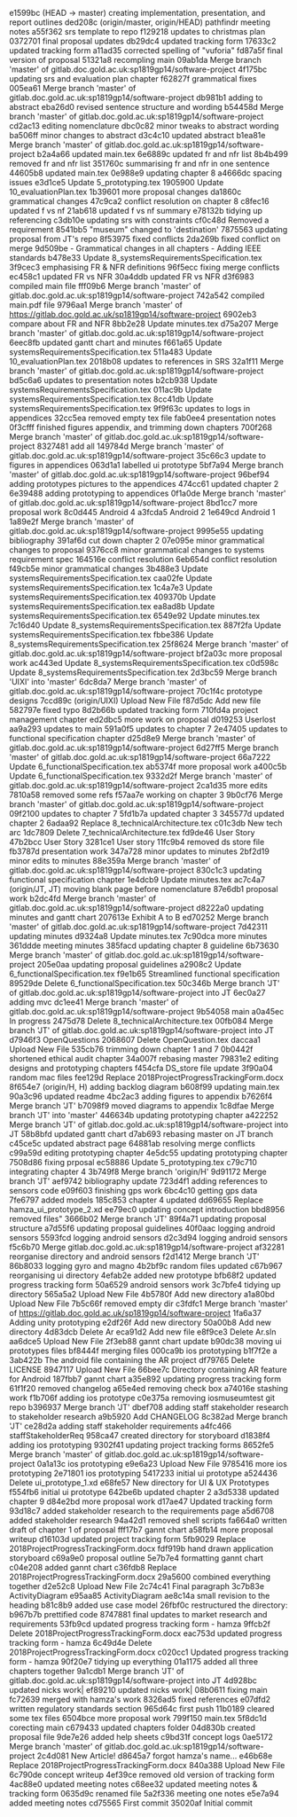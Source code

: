 e1599bc (HEAD -> master) creating implementation, presentation, and report outlines
ded208c (origin/master, origin/HEAD) pathfindr meeting notes
a55f362 srs template to repo
f129218 updates to christmas plan
0372701 final proposal updates
db29dc4 updated tracking form
17633c2 updated tracking form
a11ad35 corrected spelling of "vuforia"
fd87a5f final version of proposal
51321a8 recompling main
09ab1da Merge branch 'master' of gitlab.doc.gold.ac.uk:sp1819gp14/software-project
4f175bc updating srs and evaluation plan chapter
f62827f grammatical fixes
005ea61 Merge branch 'master' of gitlab.doc.gold.ac.uk:sp1819gp14/software-project
db981b1 adding to abstract
eba26d0 revised sentence structure and wording
b54458d Merge branch 'master' of gitlab.doc.gold.ac.uk:sp1819gp14/software-project
cd2ac13 editing nomenclature
dbc0c82 minor tweaks to abstract wording
ba506ff minor changes to abstract
d3c4c10 updated abstract
b1ea81e Merge branch 'master' of gitlab.doc.gold.ac.uk:sp1819gp14/software-project
b2a4a66 updated main.tex
6e6889c updated fr and nfr list
8b4b499 removed fr and nfr list
351760c summarising fr and nfr in one sentence
44605b8 updated main.tex
0e988e9 updating chapter 8
a4666dc spacing issues
e3d1ce5 Update 5_prototyping.tex
1905900 Update 10_evaluationPlan.tex
1b39601 more proposal changes
da1860c grammatical changes
47c9ca2 conflict resolution on chapter 8
c8fec16 updated f vs nf
21ab618 updated f vs nf summary
e78132b tidying up referencing
c3db10e updating srs with constraints
cf0c48d Removed a requirement
8541bb5 "museum" changed to 'destination'
7875563 updating proposal from JT's repo
8f53975 fixed conflicts
2da269b fixed conflict on merge
9d509be - Grammatical changes in all chapters - Adding IEEE standards
b478e33 Update 8_systemsRequirementsSpecification.tex
3f9cec3 emphasising FR & NFR definitions
96f5ecc fixing merge conflicts
ec458c1 updated FR vs NFR
30a4ddb updated FR vs NFR
d3f6983 compiled main file
fff09b6 Merge branch 'master' of gitlab.doc.gold.ac.uk:sp1819gp14/software-project
742a542 compiled main.pdf file
9796aa1 Merge branch 'master' of https://gitlab.doc.gold.ac.uk/sp1819gp14/software-project
6902eb3 compare about FR and NFR
8bb2e28 Update minutes.tex
d75a207 Merge branch 'master' of gitlab.doc.gold.ac.uk:sp1819gp14/software-project
6eec8fb updated gantt chart and minutes
f661a65 Update systemsRequirementsSpecification.tex
511a483 Update 10_evaluationPlan.tex
2018b08 updates to references in SRS
32a1f11 Merge branch 'master' of gitlab.doc.gold.ac.uk:sp1819gp14/software-project
bd5c6a6 updates to presentation notes
b2cb938 Update systemsRequirementsSpecification.tex
011ac9b Update systemsRequirementsSpecification.tex
8cc41db Update systemsRequirementsSpecification.tex
9f9f63c updates to logs in appendices
32cc5ea removed empty tex file
fab0ee4 presentation notes
0f3cfff finished figures appendix, and trimming down chapters
700f268 Merge branch 'master' of gitlab.doc.gold.ac.uk:sp1819gp14/software-project
8327481 add all
149784d Merge branch 'master' of gitlab.doc.gold.ac.uk:sp1819gp14/software-project
35c66c3 update to figures in appendices
063d1a1 labelled ui prototype
5bf7a94 Merge branch 'master' of gitlab.doc.gold.ac.uk:sp1819gp14/software-project
96bef94 adding prototypes pictures to the appendices
474cc61 updated chapter 2
6e39488 adding prototyping to appendices
0f1a0de Merge branch 'master' of gitlab.doc.gold.ac.uk:sp1819gp14/software-project
8bd1cc7 more proposal work
8c0d445 Android 4
a3fcda5 Android 2
1e649cd Android 1
1a89e2f Merge branch 'master' of gitlab.doc.gold.ac.uk:sp1819gp14/software-project
9995e55 updating bibliography
391af6d cut down chapter 2
07e095e minor grammatical changes to proposal
9376cc8 minor grammatical changes to systems requirement spec
164516e conflict resolution
6eb654d conflict resolution
f49cb5e minor grammatical changes
3b488e3 Update systemsRequirementsSpecification.tex
caa02fe Update systemsRequirementsSpecification.tex
1c4a7e3 Update systemsRequirementsSpecification.tex
409370b Update systemsRequirementsSpecification.tex
ea8ad8b Update systemsRequirementsSpecification.tex
6549e92 Update minutes.tex
7c16d40 Update 8_systemsRequirementsSpecification.tex
887f2fa Update systemsRequirementsSpecification.tex
fbbe386 Update 8_systemsRequirementsSpecification.tex
25f8624 Merge branch 'master' of gitlab.doc.gold.ac.uk:sp1819gp14/software-project
bf2a03c more proposal work
ac443ed Update 8_systemsRequirementsSpecification.tex
c0d598c Update 8_systemsRequirementsSpecification.tex
2d3bc59 Merge branch 'UIXI' into 'master'
6dc8da7 Merge branch 'master' of gitlab.doc.gold.ac.uk:sp1819gp14/software-project
70c1f4c prototype designs
7ccd89c (origin/UIXI) Upload New File
f87d5dc Add new file
582797e fixed typo
8d2b66b updated tracking form
710fd4a project management chapter
ed2dbc5 more work on proposal
d019253 Userlost
aa9a293 updates to main
591a0f5 updates to chapter 7
2e47405 updates to functional specification chapter
d25d8e9 Merge branch 'master' of gitlab.doc.gold.ac.uk:sp1819gp14/software-project
6d27ff5 Merge branch 'master' of gitlab.doc.gold.ac.uk:sp1819gp14/software-project
66a7222 Update 6_functionalSpecification.tex
ab5374f more proposal work
a400c5b Update 6_functionalSpecification.tex
9332d2f Merge branch 'master' of gitlab.doc.gold.ac.uk:sp1819gp14/software-project
2ca1d35 more edits
7810a58 removed some refs
f57aa7e working on chapter 3
9b0cf76 Merge branch 'master' of gitlab.doc.gold.ac.uk:sp1819gp14/software-project
09f2100 updates to chapter 7
5fd1b7a updated chapter 3
345577d updated chapter 2
6adaa92 Replace 8_technicalArchitecture.tex
c01c3db New tech arc
1dc7809 Delete 7_technicalArchitecture.tex
fd9de46 User Story
47b2bcc User Story
3281ce1 User story
11fc9b4 removed ds store file
fb3787d presentation work
347a728 minor updates to minutes
2bf2d19 minor edits to minutes
88e359a Merge branch 'master' of gitlab.doc.gold.ac.uk:sp1819gp14/software-project
830c1c3 updating functional specification chapter
1e4dcb9 Update minutes.tex
ac7c4a7 (origin/JT, JT) moving blank page before nomenclature
87e6db1 proposal work
b2dc4fd Merge branch 'master' of gitlab.doc.gold.ac.uk:sp1819gp14/software-project
d8222a0 updating minutes and gantt chart
207613e Exhibit A to B
ed70252 Merge branch 'master' of gitlab.doc.gold.ac.uk:sp1819gp14/software-project
7d42311 updating minutes
d9324a8 Update minutes.tex
7c90dca more minutes
361ddde meeting minutes
385facd updating chapter 8 guideline
6b73630 Merge branch 'master' of gitlab.doc.gold.ac.uk:sp1819gp14/software-project
205e0aa updating proposal guidelines
a2908c2 Update 6_functionalSpecification.tex
f9e1b65 Streamlined functional specification
89529de Delete 6_functionalSpecification.tex
50c346b Merge branch 'JT' of gitlab.doc.gold.ac.uk:sp1819gp14/software-project into JT
6ec0a27 adding mvc
dc1ee41 Merge branch 'master' of gitlab.doc.gold.ac.uk:sp1819gp14/software-project
9b54058 main
a0a45ec In progress
2475d78 Delete 8_technicalArchitecture.tex
00fb084 Merge branch 'JT' of gitlab.doc.gold.ac.uk:sp1819gp14/software-project into JT
d7946f3 OpenQuestions
2068607 Delete OpenQuestion.tex
daccaa1 Upload New File
535cb76 trimming down chapter 1 and 7
0b0442f shortened ethical audit chapter
34a007f rebasing master
79831e2 editing designs and prototyping chapters
f454cfa DS_store file update
3f90a04 random mac files
fee129d Replace 2018ProjectProgressTrackingForm.docx
8f654e7 (origin/H, H) adding backlog diagram
b608f99 updating main.tex
90a3c96 updated readme
4bc2ac3 adding figures to appendix
b7626f4 Merge branch 'JT'
b7098f9 moved diagrams to appendix
1c8dfae Merge branch 'JT' into 'master'
446634b updating prototyping chapter
a422252 Merge branch 'JT' of gitlab.doc.gold.ac.uk:sp1819gp14/software-project into JT
58b8bfd updated gantt chart
d7ab693 rebasing master on JT branch
c45ce5c updated abstract page
64881ab resolving merge conflicts
c99a59d editing prototyping chapter
4e5dc55 updating prototyping chapter
7508d86 fixing prposal
ec58886 Update 5_prototyping.tex
c79c710 integrating chapter 4
3b749f8 Merge branch 'origin/H'
9d91172 Merge branch 'JT'
aef9742 bibliography update
723d4f1 adding references to sensors code
e09f603 finishing gps work
6bc4c10 getting gps data
7fe6797 added models
185c853 chapter 4 updated
dd69655 Replace hamza_ui_prototype_2.xd
ee79ec0 updating concept introduction
bbd8956 removed files"
3666b02 Merge branch 'JT'
89f4a71 updating proposal structure
a7d55f6 updating proposal guidelines
40f0aac logging android sensors
5593fcd logging android sensors
d2c3d94 logging android sensors
f5c6b70 Merge gitlab.doc.gold.ac.uk:sp1819gp14/software-project
af32281 reorganise directory and android sensors
f2d1412 Merge branch 'JT'
86b8033 logging gyro and magno
4b2bf9c random files updated
c67b967 reorganising ui directory
4efab2e added new prototype
bfb68f2 updated progress tracking form
50a6529 android sensors work
3c7bfe4 tidying up directory
565a5a2 Upload New File
4b5780f Add new directory
a1a80bd Upload New File
7b5c66f removed empty dir
c3fdfc1 Merge branch 'master' of https://gitlab.doc.gold.ac.uk/sp1819gp14/software-project
1fa6a37 Adding unity prototyping
e2df26f Add new directory
50a00b8 Add new directory
4d83dcb Delete Ar
eca91d2 Add new file
e8f9ce3 Delete Ar.sln
aa6dce5 Upload New File
2f3eb88 gannt chart update
b90dc38 moving ui prototypes files
bf8444f merging files
000ca9b ios prototyping
b1f7f2e a
3ab422b The android file containing the AR project
df79765 Delete LICENSE
8947117 Upload New File
66bee7c Directory containing AR feature for Android
187fbb7 gannt chart
a35e892 updating progress tracking form
61f1f20 removed changelog
a65e4ed removing check box
a74016e stashing work
f1b706f adding ios prototype
c0e375a removing iosmuseumtest git repo
b396937 Merge branch 'JT'
dbef708 adding staff stakeholder research to stakeholder research
a9b5920 Add CHANGELOG
8c382ad Merge branch 'JT'
ce28d2a adding staff stakeholder requirements
a4fc466 staffStakeholderReq
958ca47 created directory for storyboard
d1838f4 adding ios prototyping
9302f41 updating project tracking forms
8652fe5 Merge branch 'master' of gitlab.doc.gold.ac.uk:sp1819gp14/software-project
0a1a13c ios prototyping
e9e6a23 Upload New File
9785416 more ios prototyping
2e71801 ios prototyping
5417233 initial ui prototype
a524436 Delete ui_prototype_1.xd
e68fe57 New directory for UI & UX Prototypes
f554fb6 initial ui prototype
642be6b updated chapter 2
a3d5338 updated chapter 9
d84e2bd more proposal work
d17ae47 Updated tracking form
93d18c7 added stakeholder research to the requirements page
a5d6708 added stakeholder research
94a42d1 removed shell scripts
fa664a0 written draft of chapter 1 of proposal
fff17b7 gannt chart
a58fb14 more proposal writeup
d16103d updated project tracking form
5fb9029 Replace 2018ProjectProgressTrackingForm.docx
fdf919b hand drawn application storyboard
c69a9e0 proposal outline
5e7b7e4 formatting gannt chart
c04e208 added gannt chart
c36fdb8 Replace 2018ProjectProgressTrackingForm.docx
29a5600 combined everything together
d2e52c8 Upload New File
2c74c41 Final paragraph
3c7b83e ActivityDiagram
e95aa85 ActivityDiagram
ae8c14a small revision to the heading
b81c8b9 added use case model
26fbf0c restructured the directory:
b967b7b prettified code
8747881 final updates to market research and requirements
53fb9cd updated progress tracking form - hamza
9ffcb2f Delete 2018ProjectProgressTrackingForm.docx
eac753d updated progress tracking form - hamza
6c49d4e Delete 2018ProjectProgressTrackingForm.docx
c020cc1 Updated progress tracking form - hamza
90f20e7 tidying up everything
01a1175 added all three chapters together
9a1cdb1 Merge branch 'JT' of gitlab.doc.gold.ac.uk:sp1819gp14/software-project into JT
4d928bc updated nicks work|
ef89210 updated nicks work|
08b0611 fixing main
fc72639 merged with hamza's work
8326ad5 fixed references
e07dfd2 written regulatory standards section
965d64c first push
11b0189 cleared some tex files
6504bce more proposal work
799f150 main.tex
5f8dc1d corecting main
c679433 updated chapters folder
04d830b created proposal file
9de7e26 added help sheets
c9bd31f concept logs
0ae5172 Merge branch 'master' of gitlab.doc.gold.ac.uk:sp1819gp14/software-project
2c4d081 New Article!
d8645a7 forgot hamza's name...
e46b68e Replace 2018ProjectProgressTrackingForm.docx
840a388 Upload New File
6c790de concept writeup
4ef39ce removed old version of tracking form
4ac88e0 updated meeting notes
c68ee32 updated meeting notes & tracking form
0635d9c renamed file
5a2f336 meeting one notes
e5e7a94 added meeting notes
cd75565 First commit
35020af Initial commit
